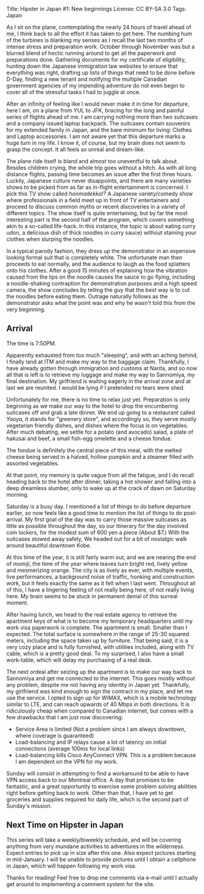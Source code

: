 Title:   Hipster in Japan #1: New beginnings
License: CC BY-SA 3.0
Tags:    Japan

As I sit on the plane, contemplating the nearly 24 hours of travel ahead of me,
I think back to all the effort it has taken to get here. The numbing hum of the
turbines is blanking my senses as I recall the last two months of intense stress
and preparation work. October through November was but a blurred blend of hectic
running around to get all the paperwork and preparations done. Gathering
documents for my certificate of eligibility, hunting down the Japanese
immigration law websites to ensure that everything was right, drafting up lists
of things that need to be done before D-Day, finding a new tenant and notifying
the multiple Canadian government agencies of my impending adventure do not even
begin to cover all of the stressful tasks I had to juggle at once.

After an infinity of feeling like I would never make it in time for departure,
here I am, on a plane from YUL to JFK, bracing for the long and painful series
of flights ahead of me. I am carrying nothing more than two suitcases and a
company issued laptop backpack. The suitcases contain souvenirs for my extended
family in Japan, and the bare minimum for living: Clothes and Laptop
accessories.  I am not aware yet that this departure marks a huge turn in my
life. I know it, of course, but my brain does not seem to grasp the concept. It
all feels so unreal and dream-like.

The plane ride itself is bland and almost too uneventful to talk about. Besides
children crying, the whole trip goes without a hitch. As with all long distance
flights, passing time becomes an issue after the first three hours. Luckily,
Japanese culture never disappoints, and there are many varieties shows to be
picked from as far as in-flight entertainment is concerned. I pick this TV show
called *honmadekka!?* A Japanese variety/comedy show where professionals in a
field meet up in front of TV entertainers and proceed to discuss common myths or
recent discoveries in a variety of different topics. The show itself is quite
entertaining, but by far the most interesting part is the second half of the
program, which covers something akin to a so-called life-hack. In this instance,
the topic is about eating curry udon, a delicious dish of thick noodles in curry
sauce) without staining your clothes when slurping the noodles.

In a typical parody fashion, they dress up the demonstrator in an expensive
looking formal suit that is completely white. The unfortunate man then proceeds
to eat normally, and the audience to laugh as the food splatters onto his
clothes. After a good 15 minutes of explaining how the vibration caused from the
lips on the noodle causes the sauce to go flying, including a noodle-shaking
contraption for demonstration purposes and a high speed camera, the show
concludes by telling the guy that the best way is to cut the noodles before
eating them. Outrage naturally follows as the demonstrator asks what the point
was and why he wasn't told this from the very beginning.

## Arrival

The time is 7:50PM.

Apparently exhausted from too much "sleeping", and with an aching behind, I
finally land at ITM and make my way to the baggage claim. Thankfully, I have
already gotten through immigration and customs at Narita, and so now all that is
left is to retrieve my luggage and make my way to Sannomiya, my final
destination.  My girlfriend is waiting eagerly in the arrival zone and at last
we are reunited.  I would be lying if I pretended no tears were shed.

Unfortunately for me, there is no time to relax just yet. Preparation is only
beginning as we make our way to the hotel to drop the encumbering suitcases off
and grab a late dinner. We end up going to a restaurant called *Yaoya*, it
stands for "greenery store", and accordingly so, they serve mostly vegetarian
friendly dishes, and dishes where the focus is on vegetables. After much
debating, we settle for a potato (and avocado) salad, a plate of hakusai and
beef, a small fish-egg omelette and a cheese fondue.

The fondue is definitely the central piece of this meal, with the melted cheese
being served in a halved, hollow pumpkin and a steamer filled with assorted
vegetables.

At that point, my memory is quite vague from all the fatigue, and I do recall
heading back to the hotel after dinner, taking a hot shower and falling into a
deep dreamless slumber, only to wake up at the crack of dawn on Saturday
morning.

Saturday is a busy day. I mentioned a list of things to do before departure
earlier, so now feels like a good time to mention the list of things to do
post-arrival.  My first goal of the day was to carry those massive suitcases as
little as possible throughout the day, so our itinerary for the day involved
coin lockers, for the modest sum of 600 yen a piece (About $7.) With the
suitcases stowed away safely, We headed out for a bit of nostalgic walk around
beautiful downtown Kobe.

At this time of the year, it is still fairly warm out, and we are nearing the
end of *momiji*, the time of the year where leaves turn bright red, lively
yellow and mesmerizing orange. The city is as lively as ever, with multiple
events, live performances, a background noise of traffic, honking and
construction work, but it feels exactly the same as it felt when I last
went. Throughout all of this, I have a lingering feeling of not really being
here, of not really living here.  My brain seems to be stuck in permanent denial
of this surreal moment.

After having lunch, we head to the real estate agency to retrieve the apartment
keys of what is to become my temporary headquarters until my work visa paperwork
is complete. The apartment is small. Smaller than I expected. The total surface
is somewhere in the range of 25-30 squared meters, including the space taken up
by furniture. That being said, it is a very cozy place and is fully furnished,
with utilities included, along with TV cable, which is a pretty good deal. To my
surprised, I also have a small work-table, which will delay my purchasing of a
real desk.

The next ordeal after seizing up the apartment is to make our way back to
Sannomiya and get me connected to the internet. This goes mostly without any
problem, despite me not having any identity in Japan yet. Thankfully, my
girlfriend was kind enough to sign the contract in my place, and let me use the
service. I opted to sign up for WiMAX, which is a mobile technology similar to
LTE, and can reach upwards of 40 Mbps in both directions. It is ridiculously
cheap when compared to Canadian internet, but comes with a few drawbacks that I
am just now discovering:

- Service Area is limited (Not a problem since I am always downtown, where coverage is guaranteed)
- Load-balancing and IP relays cause a lot of latency on initial connections (average 100ms for local links)
- Load-balancing kills Cisco AnyConnect VPN. This is a problem because I am dependent on the VPN for my work.

Sunday will consist in attempting to find a workaround to be able to have VPN
access back to our Montreal office. A day that promises to be fantastic, and a
great opportunity to exercise some problem solving abilities right before
getting back to work. Other than that, I have yet to get groceries and supplies
required for daily life, which is the second part of Sunday's mission.

## Next Time on Hipster in Japan

This series will take a weekly/biweekly schedule, and will be covering anything
from very mundane activities to adventures in the wilderness. Expect entries to
pick up in size after this one. Also expect pictures starting in mid-January.  I
will be unable to provide pictures until I obtain a cellphone in Japan, which
will happen following my work visa.

Thanks for reading! Feel free to drop me comments via e-mail until I actually
get around to implementing a comment system for the site.